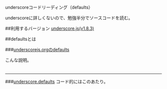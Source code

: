 underscoreコードリーディング（defaults）

underscoreに詳しくないので、勉強半分でソースコードを読む。



##利用するバージョン
[underscore.js(v1.8.3)](https://github.com/jashkenas/underscore/tree/1.8.3)


##defaultsとは


###[underscorejs.orgのdefaults](http://underscorejs.org/#defaults)

こんな説明。
>####

```javascript

```

------------- 



###[underscore.defaults](https://github.com/jashkenas/underscore/blob/1.8.3/underscore.js#L1005)
コード的にはこのあたり。

```javascript

```
